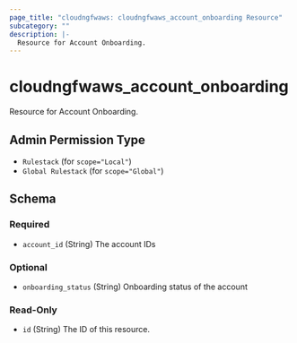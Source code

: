 ```yaml
---
page_title: "cloudngfwaws: cloudngfwaws_account_onboarding Resource"
subcategory: ""
description: |-
  Resource for Account Onboarding.
---
```


# cloudngfwaws_account_onboarding

Resource for Account Onboarding.


## Admin Permission Type

* `Rulestack` (for `scope="Local"`)
* `Global Rulestack` (for `scope="Global"`)





<!-- schema generated by tfplugindocs -->
## Schema

### Required

- `account_id` (String) The account IDs

### Optional

- `onboarding_status` (String) Onboarding status of the account

### Read-Only

- `id` (String) The ID of this resource.
